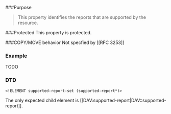 <!-- --- title: DAV::supported-report-set -->
<!-- --- link_title: DAV:supported-report-set -->
<!-- --- current_spec: RFC 3253 -->
<!-- --- current_spec_rfc_number: 3253 -->
<!-- --- current_spec_rfc_section: 3.1.5 -->
<!-- --- xml_namespace: DAV: -->
<!-- --- xml_element: supported-report-set -->
<!-- --- type: property -->
<!-- --- purpose: identifies the reports that are supported by the resource -->
<!-- --- value: a list of [[DAV:supported-report|DAV::supported-report]] elements -->
<!-- --- protected: MUST -->
<!-- --- allprop: SHOULD NOT -->
<!-- --- valid_for: every resource that supports the [[REPORT]] method -->

<!-- >>> property-summary-box --><!-- <<< -->

###Purpose
> This property identifies the reports that are supported by the resource.

###Protected
This property is protected.

###COPY/MOVE behavior
Not specfied by [[RFC 3253]]

### Example
TODO

### DTD
>
```
<!ELEMENT supported-report-set (supported-report*)>
```

The only expected child element is [[DAV:supported-report|DAV::supported-report]].

